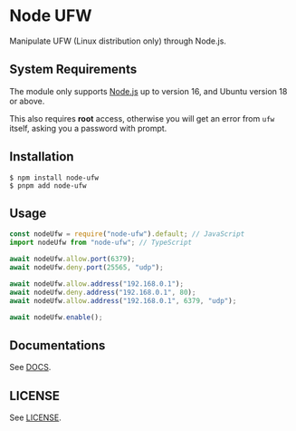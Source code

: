 # Node UFW
Manipulate UFW (Linux distribution only) through Node.js.

## System Requirements
The module only supports [Node.js](https://nodejs.org) up to version 16, and Ubuntu version 18 or above.

This also requires **root** access, otherwise you will get an error from `ufw` itself, asking you a password with prompt.

## Installation
```shell
$ npm install node-ufw
$ pnpm add node-ufw
```

## Usage
```js
const nodeUfw = require("node-ufw").default; // JavaScript
import nodeUfw from "node-ufw"; // TypeScript

await nodeUfw.allow.port(6379);
await nodeUfw.deny.port(25565, "udp");

await nodeUfw.allow.address("192.168.0.1");
await nodeUfw.deny.address("192.168.0.1", 80);
await nodeUfw.allow.address("192.168.0.1", 6379, "udp");

await nodeUfw.enable();
```

## Documentations
See [DOCS](docs/DOCS.md).

## LICENSE
See [LICENSE](LICENSE).
